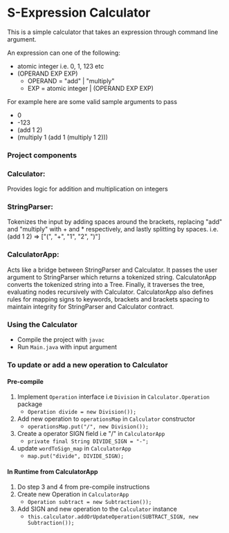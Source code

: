 # S-Expression Calculator

This is a simple calculator that takes an expression through command line argument.

An expression can one of the following:
 - atomic integer i.e. 0, 1, 123 etc 
 - (OPERAND EXP EXP)
    - OPERAND = "add" | "multiply"
    - EXP = atomic integer | (OPERAND EXP EXP)
 
For example here are some valid sample arguments to pass
- 0
- -123 
- (add 1 2)
- (multiply 1 (add 1 (multiply 1 2)))
 
### Project components
### Calculator:
Provides logic for addition and multiplication on integers
### StringParser:
Tokenizes the input by adding spaces around the brackets, replacing "add" and "multiply" 
with + and * respectively, and lastly splitting by spaces.
i.e. (add 1 2) => ["(", "+", "1", "2", ")"] 
### CalculatorApp:
Acts like a bridge between StringParser and Calculator. It passes the user argument
to StringParser which returns a tokenized string. CalculatorApp converts the tokenized 
string into a Tree. Finally, it traverses the tree, evaluating nodes recursively with 
Calculator.
CalculatorApp also defines rules for mapping signs to keywords, brackets and brackets spacing to
maintain integrity for StringParser and Calculator contract.

### Using the Calculator
- Compile the project with `javac`
- Run `Main.java` with input argument

### To update or add a new operation to Calculator
#### Pre-compile
1. Implement `Operation` interface i.e `Division` in `Calculator.Operation` package
   - `Operation divide = new Division());`
2. Add new operation to  `operationsMap` in `Calculator` constructor
   - `operationsMap.put("/", new Division());`
3. Create a operator SIGN field i.e "/" in `CalculatorApp`
   - `private final String DIVIDE_SIGN = "-";`
4. update `wordToSign_map` in `CalculatorApp`
   - `map.put("divide", DIVIDE_SIGN);`
   
#### In Runtime from CalculatorApp
1. Do step 3 and 4 from pre-compile instructions
1. Create new Operation in `CalculatorApp`
   - `Operation subtract = new Subtraction());`
2. Add SIGN and new operation to the `Calculator` instance
   - `this.calculator.addOrUpdateOperation(SUBTRACT_SIGN, new Subtraction());`





  
